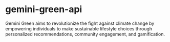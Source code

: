 # gemini-green-api
Gemini Green aims to revolutionize the fight against climate change by empowering individuals to make sustainable lifestyle choices through personalized recommendations, community engagement, and gamification.
